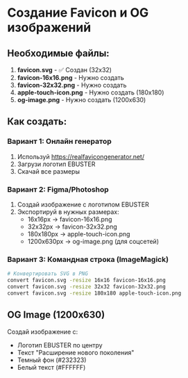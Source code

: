 # Создание Favicon и OG изображений

## Необходимые файлы:

1. **favicon.svg** - ✅ Создан (32x32)
2. **favicon-16x16.png** - Нужно создать
3. **favicon-32x32.png** - Нужно создать  
4. **apple-touch-icon.png** - Нужно создать (180x180)
5. **og-image.png** - Нужно создать (1200x630)

## Как создать:

### Вариант 1: Онлайн генератор
1. Используй https://realfavicongenerator.net/
2. Загрузи логотип EBUSTER
3. Скачай все размеры

### Вариант 2: Figma/Photoshop
1. Создай изображение с логотипом EBUSTER
2. Экспортируй в нужных размерах:
   - 16x16px → favicon-16x16.png
   - 32x32px → favicon-32x32.png
   - 180x180px → apple-touch-icon.png
   - 1200x630px → og-image.png (для соцсетей)

### Вариант 3: Командная строка (ImageMagick)
```bash
# Конвертировать SVG в PNG
convert favicon.svg -resize 16x16 favicon-16x16.png
convert favicon.svg -resize 32x32 favicon-32x32.png
convert favicon.svg -resize 180x180 apple-touch-icon.png
```

## OG Image (1200x630)
Создай изображение с:
- Логотип EBUSTER по центру
- Текст "Расширение нового поколения"
- Темный фон (#232323)
- Белый текст (#FFFFFF)
